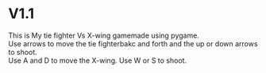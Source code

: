 # V1.1
This is My tie fighter Vs X-wing gamemade using pygame.<br/>
Use arrows to move the tie fighterbakc and forth and the up or down arrows to shoot.<br/>
Use A and D to move the X-wing. Use W or S to shoot.
